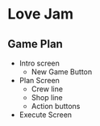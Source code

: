 # Love Jam

## Game Plan
* Intro screen
    - New Game Button
* Plan Screen
    - Crew line
    - Shop line
    - Action buttons
* Execute Screen
    